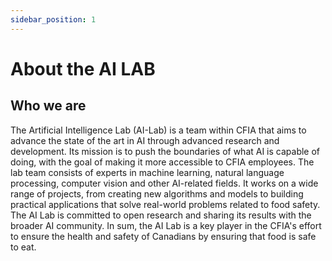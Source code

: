```yaml
---
sidebar_position: 1
---
```


# About the AI LAB

## Who we are

The Artificial Intelligence Lab (AI-Lab) is a team within CFIA that aims to
advance the state of the art in AI through advanced research and development.
Its mission is to push the boundaries of what AI is capable of doing, with the
goal of making it more accessible to CFIA employees. The lab team consists of
experts in machine learning, natural language processing, computer vision and
other AI-related fields. It works on a wide range of projects, from creating new
algorithms and models to building practical applications that solve real-world
problems related to food safety. The AI Lab is committed to open research and
sharing its results with the broader AI community. In sum, the AI Lab is a key
player in the CFIA's effort to ensure the health and safety of Canadians by
ensuring that food is safe to eat.

